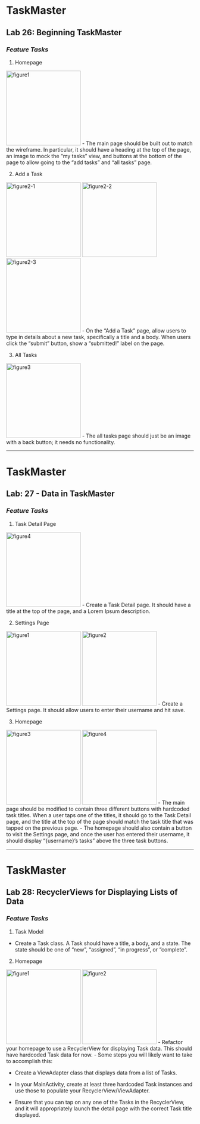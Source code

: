 # TaskMaster

## Lab 26: Beginning TaskMaster
### ***Feature Tasks***
1. Homepage
<img src="screenshots/lab26/figure1.png" alt="figure1" width="200"/>
- The main page should be built out to match the wireframe. In particular, it should have a heading at the top of the page, an image to mock the “my tasks” view, and buttons at the bottom of the page to allow going to the “add tasks” and “all tasks” page.

2. Add a Task
<img src="screenshots/lab26/figure2-1.png" alt="figure2-1" width="200"/>
<img src="screenshots/lab26/figure2-2.png" alt="figure2-2" width="200"/>
<img src="screenshots/lab26/figure2-3.png" alt="figure2-3" width="200"/>
- On the “Add a Task” page, allow users to type in details about a new task, specifically a title and a body. When users click the “submit” button, show a “submitted!” label on the page.

3. All Tasks
<img src="screenshots/lab26/figure3.png" alt="figure3" width="200"/>
- The all tasks page should just be an image with a back button; it needs no functionality.

***

# TaskMaster

## Lab: 27 - Data in TaskMaster
### ***Feature Tasks***
1. Task Detail Page
<img src="screenshots/lab27/figure4.png" alt="figure4" width="200"/>
- Create a Task Detail page. It should have a title at the top of the page, and a Lorem Ipsum description.

2. Settings Page
<img src="screenshots/lab27/figure1.png" alt="figure1" width="200"/>
<img src="screenshots/lab27/figure2.png" alt="figure2" width="200"/>
- Create a Settings page. It should allow users to enter their username and hit save.

3. Homepage
<img src="screenshots/lab27/figure3.png" alt="figure3" width="200"/>
<img src="screenshots/lab27/figure4.png" alt="figure4" width="200"/>
- The main page should be modified to contain three different buttons with hardcoded task titles. When a user taps one of the titles, it should go to the Task Detail page, and the title at the top of the page should match the task title that was tapped on the previous page.
- The homepage should also contain a button to visit the Settings page, and once the user has entered their username, it should display “{username}’s tasks” above the three task buttons.

***

# TaskMaster

## Lab 28: RecyclerViews for Displaying Lists of Data
### ***Feature Tasks***
1. Task Model
- Create a Task class. A Task should have a title, a body, and a state. The state should be one of “new”, “assigned”, “in progress”, or “complete”.

2. Homepage

<img src="screenshots/lab28/figure1.png" alt="figure1" width="200"/>
<img src="screenshots/lab28/figure2.png" alt="figure2" width="200"/>
- Refactor your homepage to use a RecyclerView for displaying Task data. This should have hardcoded Task data for now.
- Some steps you will likely want to take to accomplish this:

- Create a ViewAdapter class that displays data from a list of Tasks.
- In your MainActivity, create at least three hardcoded Task instances and use those to populate your RecyclerView/ViewAdapter.
  
- Ensure that you can tap on any one of the Tasks in the RecyclerView, and it will appropriately launch the detail page with the correct Task title displayed.

